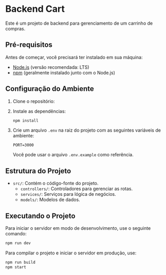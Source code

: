 # Backend Cart

Este é um projeto de backend para gerenciamento de um carrinho de compras.

## Pré-requisitos

Antes de começar, você precisará ter instalado em sua máquina:

- [Node.js](https://nodejs.org/) (versão recomendada: LTS)
- [npm](https://www.npmjs.com/) (geralmente instalado junto com o Node.js)

## Configuração do Ambiente

1. Clone o repositório:

   <!-- ```bash
   git clone
   cd seu-repositorio
   ``` -->

2. Instale as dependências:

   ```bash
   npm install
   ```

3. Crie um arquivo `.env` na raiz do projeto com as seguintes variáveis de ambiente:

   ```plaintext
   PORT=3000
   ```

   Você pode usar o arquivo `.env.example` como referência.

## Estrutura do Projeto

- `src/`: Contém o código-fonte do projeto.
  - `controllers/`: Controladores para gerenciar as rotas.
  - `services/`: Serviços para lógica de negócios.
  - `models/`: Modelos de dados.

## Executando o Projeto

Para iniciar o servidor em modo de desenvolvimento, use o seguinte comando:

```bash
npm run dev
```

Para compilar o projeto e iniciar o servidor em produção, use:

```bash
npm run build
npm start
```
